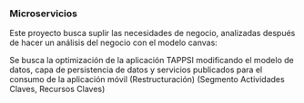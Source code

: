 ### Microservicios

Este proyecto busca suplir las necesidades de negocio, analizadas después de hacer un análisis del negocio con el modelo canvas:

Se busca la optimización de la aplicación TAPPSI modificando el modelo de datos, capa de persistencia de datos y servicios publicados para el consumo de la aplicación móvil (Restructuración) (Segmento Actividades Claves, Recursos Claves)
